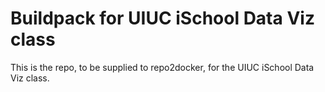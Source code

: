 # Buildpack for UIUC iSchool Data Viz class

This is the repo, to be supplied to repo2docker, for the UIUC iSchool Data Viz class.
